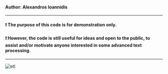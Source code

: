 #### Author: Alexandros Ioannidis
-------------------------------------------------------------------------------------------------------------------------------
#### ❗️ The purpose of this code is for demonstration only.  
#### ❗️ However, the code is still useful for ideas and open to the public, to assist and/or motivate anyone interested in some advanced text processing.
-------------------------------------------------------------------------------------------------------------------------------
![etl](https://github.com/it21208/Text-Processing-ETL-and-Machine-Learning-for-Newslines/etl.png)
